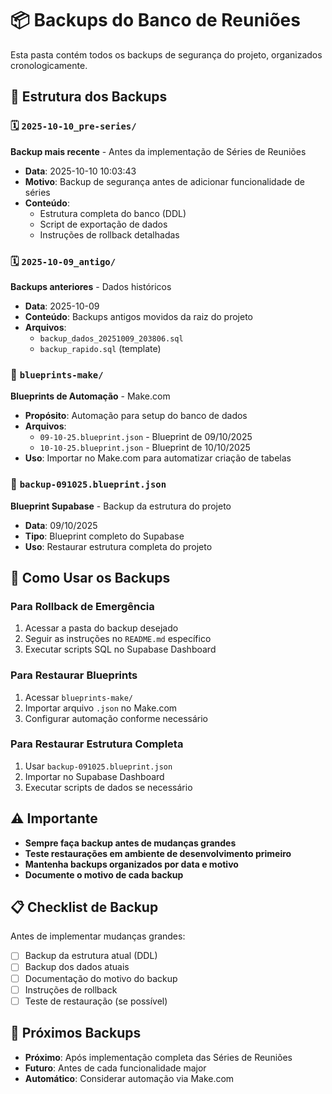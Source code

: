 # 📦 Backups do Banco de Reuniões

Esta pasta contém todos os backups de segurança do projeto, organizados cronologicamente.

## 📁 Estrutura dos Backups

### 🗓️ `2025-10-10_pre-series/`
**Backup mais recente** - Antes da implementação de Séries de Reuniões
- **Data**: 2025-10-10 10:03:43
- **Motivo**: Backup de segurança antes de adicionar funcionalidade de séries
- **Conteúdo**: 
  - Estrutura completa do banco (DDL)
  - Script de exportação de dados
  - Instruções de rollback detalhadas

### 🗓️ `2025-10-09_antigo/`
**Backups anteriores** - Dados históricos
- **Data**: 2025-10-09
- **Conteúdo**: Backups antigos movidos da raiz do projeto
- **Arquivos**: 
  - `backup_dados_20251009_203806.sql`
  - `backup_rapido.sql` (template)

### 🔧 `blueprints-make/`
**Blueprints de Automação** - Make.com
- **Propósito**: Automação para setup do banco de dados
- **Arquivos**:
  - `09-10-25.blueprint.json` - Blueprint de 09/10/2025
  - `10-10-25.blueprint.json` - Blueprint de 10/10/2025
- **Uso**: Importar no Make.com para automatizar criação de tabelas

### 📄 `backup-091025.blueprint.json`
**Blueprint Supabase** - Backup da estrutura do projeto
- **Data**: 09/10/2025
- **Tipo**: Blueprint completo do Supabase
- **Uso**: Restaurar estrutura completa do projeto

## 🔄 Como Usar os Backups

### Para Rollback de Emergência
1. Acessar a pasta do backup desejado
2. Seguir as instruções no `README.md` específico
3. Executar scripts SQL no Supabase Dashboard

### Para Restaurar Blueprints
1. Acessar `blueprints-make/`
2. Importar arquivo `.json` no Make.com
3. Configurar automação conforme necessário

### Para Restaurar Estrutura Completa
1. Usar `backup-091025.blueprint.json`
2. Importar no Supabase Dashboard
3. Executar scripts de dados se necessário

## ⚠️ Importante

- **Sempre faça backup antes de mudanças grandes**
- **Teste restaurações em ambiente de desenvolvimento primeiro**
- **Mantenha backups organizados por data e motivo**
- **Documente o motivo de cada backup**

## 📋 Checklist de Backup

Antes de implementar mudanças grandes:

- [ ] Backup da estrutura atual (DDL)
- [ ] Backup dos dados atuais
- [ ] Documentação do motivo do backup
- [ ] Instruções de rollback
- [ ] Teste de restauração (se possível)

## 🚀 Próximos Backups

- **Próximo**: Após implementação completa das Séries de Reuniões
- **Futuro**: Antes de cada funcionalidade major
- **Automático**: Considerar automação via Make.com

